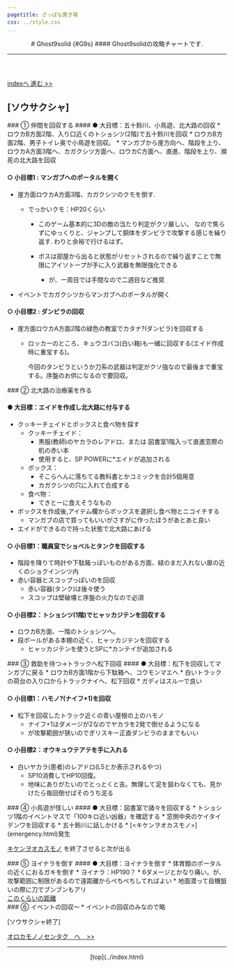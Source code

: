 ```yaml
---
pagetitle: ざっぱな置き場
css: ../style.css
...
```


<header class = "header">
# Ghost9solid {#G9s}
#### Ghost9solidの攻略チャートです.
<hr>
</header>

<div class = "content">

 [ indexへ ](index.html) [  進む >> ](emergency.html)

## [ソウサクシャ]

<div class ="one" >
### ① 仲間を回収する
#### ● 大目標：五十鈴川、小鳥遊、北大路の回収
* ロウカB方面2階、入り口近くのトショシツ(2階)で五十鈴川を回収
* ロウカB方面2階、男子トイレ奥で小鳥遊を回収。
* マンガブから崖方向へ、階段を上り、ロウカA方面3階へ、カガクシツ方面へ、ロウカC方面へ、直進、階段を上り、瀕死の北大路を回収

#### ○ 小目標1 : マンガブへのポータルを開く
* 崖方面ロウカA方面3階、カガクシツのクモを倒す.
    * でっかいクモ：HP20くらい

        * このゲーム基本的に3Dの敵の当たり判定がクソ厳しい。
        なので焦らずにゆっくりと、ジャンプして胴体をダンビラで攻撃する感じを繰り返す.
        わりと余裕で行けるはず。

        * ボスは部屋から出ると状態がリセットされるので繰り返すことで無限にアイソトープが手に入り武器を無限強化できる
            * が、一周目では手間なので二週目など推奨


* イベントでカガクシツからマンガブへのポータルが開く

#### ○ 小目標2 : ダンビラの回収
* 崖方面ロウカA方面2階の緑色の教室でカタナ?(ダンビラ)を回収する<br>
    * ロッカーのところ、キュウゴバコ(白い箱)も一緒に回収する(エイド作成時に重宝する)。

        今回のタンビラというか刀系の武器は判定がクソ強なので最後まで重宝する。序盤のお供になるので要回収。
</div> <!-- one -->

<div class ="sec">
### ② 北大路の治療薬を作る

#### ● 大目標：エイドを作成し北大路に付与する
* クッキーチェイドとボックスと食べ物を探す
    * クッキーチェイド：
        * 黒服(教師)のヤカラのレアドロ、または 図書室1階入って直進窓際の机の赤い本
        * 使用すると、SP POWERに*エイドが追加される
    * ボックス：
        * そこらへんに落ちてる教科書とかコミックを合計5個用意
        * カガクシツの穴に入れて合成する
    * 食べ物：
        * てきとーに食えそうなもの
* ボックスを作成後,アイテム欄からボックスを選択し食べ物とニコイチする
    * マンガブの店で買ってもいいがさすがに作ったほうがあとあと良い
* エイドができるので持った状態で北大路にあげる

#### ○ 小目標1：職員室でショベルとタンクを回収する
* 階段を降りて時計や下駄箱っぽいものがある方面、緑のまだ入れない扉の近くのショクインシツ内
* 赤い容器とスコップっぽいのを回収
    * 赤い容器(タンク)は後々使う
    * スコップは壁破壊と序盤の火力なので必須

#### ○ 小目標2：トショシツ(1階)でヒャッカジテンを回収する
* ロウカB方面、一階のトショシツへ。
* 段ボールがある本棚の近く、ヒャッカジテンを回収する
    * ヒャッカジテンを使うとSPに*カンテイが追加される

</div><!-- sec -->


<div class="third">
### ③ 救助を待つ→トラックへ松下回収
#### ● 大目標：松下を回収してマンガブに戻る
* ロウカB方面1階から下駄箱へ、コウモンマエへ
* 白いトラックの荷台の入り口からトラックナイへ、松下回収
    * ガディはスルーで良い


#### ○ 小目標1：ハモノ?(ナイフ+1)を回収
* 松下を回収したトラック近くの青い屋根の上のハモノ
    * ナイフ+1はダメージが2なのでヤカラを2発で倒せるようになる
    * が攻撃範囲が狭いのでぎリスキー正直ダンビラのままでもいい

#### ○ 小目標2：オウキュウテアテを手に入れる
* 白いヤカラ(患者)のレアドロ(L5とか表示されるやつ)
    * SP10消費してHP10回復。
    * 地味にありがたいのでとっとくと吉。無理して泥を狙わなくても、見かけたら毎回倒せばそのうち泥る
</div><!-- thri -->


<div class="four">
### ④ 小鳥遊が怪しい
#### ● 大目標：図書室で諸々を回収する
* トショシツ1階のイベントマスで「100キロ近い凶器」を確認する
* 窓側中央のケイタイデンワを回収する
* 五十鈴川に話しかける
* [<キケンヲオカスモノ>](emergency.html)発生
</div><!-- for -->

<div class="five">

[キケンヲオカスモノ](emergency.html) を終了させると次が出る

</div><!-- five -->

<div class="six">
### ⑤ ヨイナラを倒す
#### ● 大目標：ヨイナラを倒す
* 体育館のポータルの近くにおるガキを倒す
    * ヨイナラ：HP190？
        * 6ダメージとかなり痛い。が、攻撃範囲に制限があるので遠距離からぺちぺちしてればよい
        * 地面潜って自機狙いの際に刀でブンブンもアリ
        <br>
        <a href="#" id="view3" onClick="t_view(3);return false;">このくらいの距離</a>
        <a href="#" id="hidden3" onClick="t_hidden(3);return false;" style="display:none;">隠す</a>
        <div id="img3" style="display:none;">
            <img src = "img/yoinara.PNG" >
            <p>
            このくらいなら当たらない。
            </p>
        </div>

</div><!-- six -->

<div class="sev">
### ⑥ イベントの回収～
* イベントの回収のみなので略
</div><!-- sev -->

[ソウサクシャ終了]

[ オロカモノノセンタク　へ　>> ](fool.html)

</div><!-- cont -->

<script language="JavaScript" type="text/javascript">
    <!--
    function t_view(num) {
        document.getElementById("img" + num).style.display = "";
        document.getElementById("view" + num).style.display = "none";
        document.getElementById("hidden" + num).style.display = "";
    }
    function t_hidden(num) {
      document.getElementById("img" + num).style.display = "none";
      document.getElementById("view" + num).style.display = "";
      document.getElementById("hidden" + num).style.display = "none";
    }
    -->
</script>


<footer class ="footer">
<hr>
<p align = "center"> [top](../index.html) </p>
</footer>
